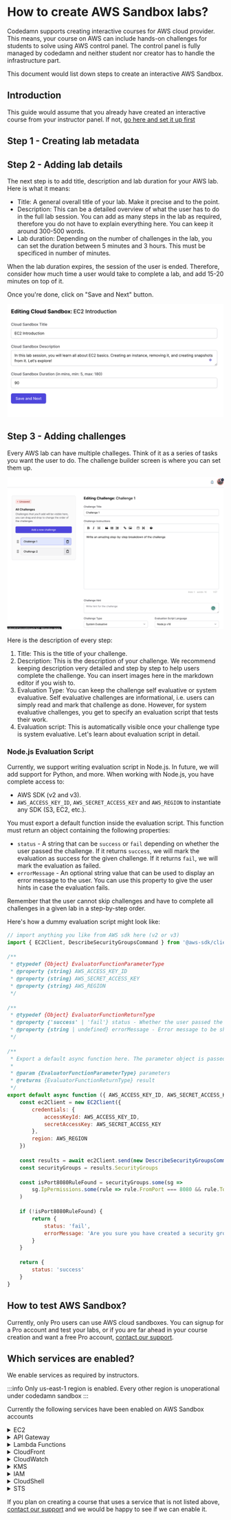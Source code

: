 # How to create AWS Sandbox labs?

Codedamn supports creating interactive courses for AWS cloud provider. This means, your course on AWS can include hands-on challenges for students to solve using AWS control panel. The control panel is fully managed by codedamn and neither student nor creator has to handle the infrastructure part.

This document would list down steps to create an interactive AWS Sandbox.

## Introduction

This guide would assume that you already have created an interactive course from your instructor panel. If not, [go here and set it up first](https://codedamn.com/instructor/interactive-courses)

## Step 1 - Creating lab metadata

<!--@include: ./../_components/CloudLabMetadata.md-->

## Step 2 - Adding lab details

The next step is to add title, description and lab duration for your AWS lab. Here is what it means:

-   Title: A general overall title of your lab. Make it precise and to the point.
-   Description: This can be a detailed overview of what the user has to do in the full lab session. You can add as many steps in the lab as required, therefore you do not have to explain everything here. You can keep it around 300-500 words.
-   Lab duration: Depending on the number of challenges in the lab, you can set the duration between 5 minutes and 3 hours. This must be specificed in number of minutes.

When the lab duration expires, the session of the user is ended. Therefore, consider how much time a user would take to complete a lab, and add 15-20 minutes on top of it.

Once you're done, click on "Save and Next" button.

![](/images/aws/intro-box.png)

## Step 3 - Adding challenges

Every AWS lab can have multiple challeges. Think of it as a series of tasks you want the user to do. The challenge builder screen is where you can set them up.

![](/images/aws/challenges-screen.png)

Here is the description of every step:

1. Title: This is the title of your challenge.
2. Description: This is the description of your challenge. We recommend keeping description very detailed and step by step to help users complete the challenge. You can insert images here in the markdown editor if you wish to.
3. Evaluation Type: You can keep the challenge self evaluative or system evaluative. Self evaluative challenges are informational, i.e. users can simply read and mark that challenge as done. However, for system evaluative challenges, you get to specify an evaluation script that tests their work.
4. Evaluation script: This is automatically visible once your challenge type is system evaluative. Let's learn about evaluation script in detail.

### Node.js Evaluation Script

Currently, we support writing evaluation script in Node.js. In future, we will add support for Python, and more. When working with Node.js, you have complete access to:

-   AWS SDK (v2 and v3).
-   `AWS_ACCESS_KEY_ID`, `AWS_SECRET_ACCESS_KEY` and `AWS_REGION` to instantiate any SDK (S3, EC2, etc.).

You must export a default function inside the evaluation script. This function must return an object containing the following properties:

-   `status` - A string that can be `success` or `fail` depending on whether the user passed the challenge. If it returns `success`, we will mark the evaluation as success for the given challenge. If it returns `fail`, we will mark the evaluation as failed.
-   `errorMessage` - An optional string value that can be used to display an error message to the user. You can use this property to give the user hints in case the evaluation fails.

Remember that the user cannot skip challenges and have to complete all challenges in a given lab in a step-by-step order.

Here's how a dummy evaluation script might look like:

```js
// import anything you like from AWS sdk here (v2 or v3)
import { EC2Client, DescribeSecurityGroupsCommand } from '@aws-sdk/client-ec2'

/**
 * @typedef {Object} EvaluatorFunctionParameterType
 * @property {string} AWS_ACCESS_KEY_ID
 * @property {string} AWS_SECRET_ACCESS_KEY
 * @property {string} AWS_REGION
 */

/**
 * @typedef {Object} EvaluatorFunctionReturnType
 * @property {'success' | 'fail'} status - Whether the user passed the challenge
 * @property {string | undefined} errorMessage - Error message to be shown to the user if the evaluation failed
 */

/**
 * Export a default async function here. The parameter object is passed by codedamn when calling your function
 *
 * @param {EvaluatorFunctionParameterType} parameters
 * @returns {EvaluatorFunctionReturnType} result
 */
export default async function ({ AWS_ACCESS_KEY_ID, AWS_SECRET_ACCESS_KEY, AWS_REGION }) {
	const ec2Client = new EC2Client({
		credentials: {
			accessKeyId: AWS_ACCESS_KEY_ID,
			secretAccessKey: AWS_SECRET_ACCESS_KEY
		},
		region: AWS_REGION
	})

	const results = await ec2Client.send(new DescribeSecurityGroupsCommand({}))
	const securityGroups = results.SecurityGroups

	const isPort8080RuleFound = securityGroups.some(sg =>
		sg.IpPermissions.some(rule => rule.FromPort === 8080 && rule.ToPort === 8080)
	)

	if (!isPort8080RuleFound) {
		return {
			status: 'fail',
			errorMessage: 'Are you sure you have created a security group allowing port 8080?'
		}
	}

	return {
		status: 'success'
	}
}
```

## How to test AWS Sandbox?

Currently, only Pro users can use AWS cloud sandboxes. You can signup for a Pro account and test your labs, or if you are far ahead in your course creation and want a free Pro account, <a href="https://codedamn.com/contact">contact our support</a>.

## Which services are enabled?

We enable services as required by instructors.

:::info
Only us-east-1 region is enabled. Every other region is unoperational under codedamn sandbox
:::

Currently the following services have been enabled on AWS Sandbox accounts

<details>
<summary>EC2</summary>
	
Enabled Services:
```
AllocateAddress
AssignIpv6Addresses
AssignPrivateIpAddresses
AssociateAddress
AssociateDhcpOptions
AssociateEnclaveCertificateIamRole
AssociateIamInstanceProfile
AssociateInstanceEventWindow
AssociateRouteTable
AssociateSubnetCidrBlock
AssociateTrunkInterface
AssociateVerifiedAccessInstanceWebAcl
AssociateVpcCidrBlock
AttachInternetGateway
AttachNetworkInterface
AttachVerifiedAccessTrustProvider
AttachVolume
AuthorizeSecurityGroupEgress
AuthorizeSecurityGroupIngress
CancelConversionTask
CancelExportTask
CancelImageLaunchPermission
CancelImportTask
CancelSpotInstanceRequests
ConfirmProductInstance
CopyFpgaImage
CopyImage
CopySnapshot
CreateDefaultSubnet
CreateDefaultVpc
CreateDhcpOptions
CreateEgressOnlyInternetGateway
CreateFlowLogs
CreateImage
CreateInstanceConnectEndpoint
CreateInstanceEventWindow
CreateInstanceExportTask
CreateInternetGateway
CreateKeyPair
CreateLaunchTemplate
CreateLaunchTemplateVersion
CreateManagedPrefixList
CreateNetworkAcl
CreateNetworkAclEntry
CreateNetworkInsightsAccessScope
CreateNetworkInsightsPath
CreateNetworkInterface
CreateNetworkInterfacePermission
CreateReplaceRootVolumeTask
CreateRestoreImageTask
CreateRoute
CreateRouteTable
CreateSecurityGroup
CreateSnapshot
CreateSnapshots
CreateSpotDatafeedSubscription
CreateStoreImageTask
CreateSubnet
CreateTags
CreateVolume
CreateVpc
CreateVpcEndpoint
CreateVpcEndpointConnectionNotification
CreateVpcEndpointServiceConfiguration
EnableEbsEncryptionByDefault
EnableFastLaunch
EnableFastSnapshotRestores
EnableImageDeprecation
EnableSerialConsoleAccess
EnableVolumeIO
ExportImage
ImportImage
ImportInstance
ImportKeyPair
ImportSnapshot
ImportVolume
MonitorInstances
MoveAddressToVpc
PauseVolumeIO
PutResourcePolicy
RebootInstances
RegisterImage
RegisterInstanceEventNotificationAttributes
RejectVpcEndpointConnections
ReleaseAddress
ReleaseHosts
ReplaceIamInstanceProfileAssociation
ReplaceNetworkAclAssociation
ReplaceNetworkAclEntry
ReplaceRoute
ReplaceRouteTableAssociation
ReportInstanceStatus
RequestSpotInstances
ResetAddressAttribute
ResetEbsDefaultKmsKeyId
ResetFpgaImageAttribute
ResetImageAttribute
ResetInstanceAttribute
ResetNetworkInterfaceAttribute
ResetSnapshotAttribute
RestoreImageFromRecycleBin
RestoreManagedPrefixListVersion
RestoreSnapshotFromRecycleBin
RestoreSnapshotTier
RevokeSecurityGroupEgress
RevokeSecurityGroupIngress
RunInstances
SendDiagnosticInterrupt
SendSpotInstanceInterruptions
StartInstances
StartNetworkInsightsAccessScopeAnalysis
StartNetworkInsightsAnalysis
StartVpcEndpointServicePrivateDnsVerification
StopInstances
TerminateInstances
UnassignIpv6Addresses
UnassignPrivateIpAddresses
UnmonitorInstances
UpdateSecurityGroupRuleDescriptionsEgress
UpdateSecurityGroupRuleDescriptionsIngress
Delete*
Describe*
Disassociate*
Deregister*
Detach*
Disable*
Get*
List*
Modify*
```
</details>
<details>
<summary>API Gateway</summary>

Full access

</details>
<details>
<summary>Lambda Functions</summary>

Full access

</details>
<details>
<summary>CloudFront</summary>

Full access

</details>

<details>
<summary>CloudWatch</summary>

Full access

</details>
<details>
<summary>KMS</summary>

Full access

</details>
<details>
<summary>IAM</summary>

Full access

</details>
<details>
<summary>CloudShell</summary>

Full access

</details>
<details>
<summary>STS</summary>

Enabled services:

```
DecodeAuthorizationMessage
```

</details>

If you plan on creating a course that uses a service that is not listed above, <a href="https://codedamn.com/contact">contact our support</a> and we would be happy to see if we can enable it.
